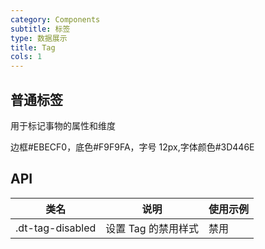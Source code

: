 ```yaml
---
category: Components
subtitle: 标签
type: 数据展示
title: Tag
cols: 1
---
```


## 普通标签

用于标记事物的属性和维度

边框#EBECF0，底色#F9F9FA，字号 12px,字体颜色#3D446E


## API

|类名  |说明  |使用示例  |
|---------|---------|---------|
|.dt-tag-disabled  | 设置 Tag 的禁用样式 | 禁用 |
